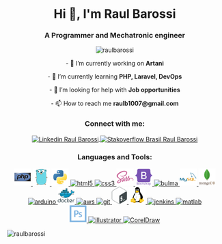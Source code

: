 <h1 align="center">Hi 👋, I'm Raul Barossi</h1>
<h3 align="center">A Programmer and Mechatronic engineer</h3>

<p align="center"> 
  <img src="https://komarev.com/ghpvc/?username=raulbarossi&label=Views&color=000000&style=plastic" alt="raulbarossi" /> 
</p>

<p align="center"> 
- 🔭 I’m currently working on <strong>Artani</strong></p>
<p align="center">
- 🌱 I’m currently learning <strong>PHP, Laravel, DevOps</strong></p>
<p align="center">
- 🤝 I’m looking for help with <strong>Job opportunities</strong></p>
<p align="center">
- 📫 How to reach me <strong>raulb1007@gmail.com</strong></p>

<h3 align="center">Connect with me:</h3>
<p align="center">
  <a href="https://linkedin.com/in/raulbarossi" target="blank">
    <img align="center"  src="https://upload.wikimedia.org/wikipedia/commons/thumb/c/c9/Linkedin.svg/1200px-Linkedin.svg.png" alt="Linkedin Raul Barossi" height="30" width="auto"/>
  </a>
  <a href="https://pt.stackoverflow.com/users/283641/raul-barossi" target="blank">
    <img align="center" src="https://raw.githubusercontent.com/rahuldkjain/github-profile-readme-generator/master/src/images/icons/Social/stack-overflow.svg" alt="Stakoverflow Brasil Raul Barossi" height="30" width="40" />
  </a>
</p>

<h3 align="center">Languages and Tools:</h3>

<p align="center"> 
  <a href="https://www.php.net" target="_blank" rel="noreferrer"> 
    <img src="https://raw.githubusercontent.com/devicons/devicon/master/icons/php/php-original.svg" alt="php" width="40" height="40"/> 
  </a> 
  <a href="https://golang.org" target="_blank" rel="noreferrer"> 
    <img src="https://raw.githubusercontent.com/devicons/devicon/master/icons/go/go-original.svg" alt="go" width="40" height="40"/> 
  </a> 
  <a href="https://www.python.org" target="_blank" rel="noreferrer"> 
    <img src="https://raw.githubusercontent.com/devicons/devicon/master/icons/python/python-original.svg" alt="python" width="40" height="40"/> 
  </a> 
  <a href="https://www.w3.org/html/" target="_blank" rel="noreferrer"> 
    <img src="https://static.cdnlogo.com/logos/h/84/html.svg" alt="html5" width="40" height="40"/> 
  </a>
  <a href="https://www.w3schools.com/css/" target="_blank" rel="noreferrer"> 
    <img src="https://static.cdnlogo.com/logos/c/18/css.svg" alt="css3" width="40" height="40"/> 
  </a>
  <a href="https://sass-lang.com" target="_blank" rel="noreferrer"> 
    <img src="https://raw.githubusercontent.com/devicons/devicon/master/icons/sass/sass-original.svg" alt="sass" width="40" height="40"/> 
  </a>
  <a href="https://getbootstrap.com" target="_blank" rel="noreferrer"> 
    <img src="https://raw.githubusercontent.com/devicons/devicon/master/icons/bootstrap/bootstrap-plain-wordmark.svg" alt="bootstrap" width="40" height="40"/> 
  </a>
  <a href="https://bulma.io/" target="_blank" rel="noreferrer"> 
    <img src="https://raw.githubusercontent.com/gilbarbara/logos/804dc257b59e144eaca5bc6ffd16949752c6f789/logos/bulma.svg" alt="bulma" width="40" height="40"/> 
  </a>
  <a href="https://www.mysql.com/" target="_blank" rel="noreferrer"> 
    <img src="https://raw.githubusercontent.com/devicons/devicon/master/icons/mysql/mysql-original-wordmark.svg" alt="mysql" width="40" height="40"/> 
  </a>
  <a href="https://www.mongodb.com/" target="_blank" rel="noreferrer"> 
    <img src="https://raw.githubusercontent.com/devicons/devicon/master/icons/mongodb/mongodb-original-wordmark.svg" alt="mongodb" width="auto" height="40"/> 
  </a><br>

  <a href="https://www.arduino.cc/" target="_blank" rel="noreferrer"> 
    <img src="https://cdn.worldvectorlogo.com/logos/arduino-1.svg" alt="arduino" width="40" height="40"/> 
  </a> 
  <a href="https://www.docker.com/" target="_blank" rel="noreferrer"> 
    <img src="https://raw.githubusercontent.com/devicons/devicon/master/icons/docker/docker-original-wordmark.svg" alt="docker" width="40" height="40"/> 
  </a>
  <a href="https://aws.amazon.com" target="_blank" rel="noreferrer"> 
    <img src="https://upload.wikimedia.org/wikipedia/commons/thumb/5/5c/AWS_Simple_Icons_AWS_Cloud.svg/512px-AWS_Simple_Icons_AWS_Cloud.svg.png?20191001220601" alt="aws" width="auto" height="40"/> 
  </a>
  <a href="https://git-scm.com/" target="_blank" rel="noreferrer"> 
    <img src="https://www.vectorlogo.zone/logos/git-scm/git-scm-icon.svg" alt="git" width="40" height="40"/> 
  </a> 
  <a href="https://www.gnu.org/software/bash/" target="_blank" rel="noreferrer"> 
    <img src="https://raw.githubusercontent.com/Raulbarossi/RaulBarossi/c91b59196d37255a465beff4ed87c2816d304640/src/Bash.svg" alt="bash" width="auto" height="40"/> 
  </a> 
  <a href="https://www.linux.org/" target="_blaok" rel="noreferrer"> 
    <img fill="white" src="https://raw.githubusercontent.com/Raulbarossi/RaulBarossi/ab05396168d6f6fc1b7ed9c087749a28ff3016ca/src/Linux.svg" alt="linux" width="40" height="40"/> 
  </a>
  <a href="https://www.jenkins.io" target="_blank" rel="noreferrer"> 
    <img src="https://www.vectorlogo.zone/logos/jenkins/jenkins-icon.svg" alt="jenkins" width="40" height="40"/> 
  </a>
  </a> 
  <a href="https://www.mathworks.com/" target="_blank" rel="noreferrer"> 
    <img src="https://upload.wikimedia.org/wikipedia/commons/thumb/2/21/Matlab_Logo.png/267px-Matlab_Logo.png" alt="matlab" width="40" height="40"/> 
  </a> <br>

  <a href="https://www.photoshop.com/en" target="_blank" rel="noreferrer"> 
    <img src="https://raw.githubusercontent.com/devicons/devicon/master/icons/photoshop/photoshop-line.svg" alt="Photoshop" width="40" height="40"/> 
  </a> 
  <a href="https://www.adobe.com/in/products/illustrator.html" target="_blank" rel="noreferrer"> 
    <img src="https://www.vectorlogo.zone/logos/adobe_illustrator/adobe_illustrator-icon.svg" alt="illustrator" width="40" height="40"/> 
  </a>
  <a href="https://www.coreldraw.com/" target="_blank" rel="noreferrer"> 
    <img src="https://seeklogo.com/images/C/coreldraw-2019-logo-0B7C036A0A-seeklogo.com.png" alt="CorelDraw" width="auto" height="40"/> 
  </a>
</p>
  
<p>

<img align="center" src="https://github-readme-stats.vercel.app/api/top-langs?username=raulbarossi&show_icons=true&theme=dark&locale=en&layout=compact" alt="raulbarossi" /></p>
  
